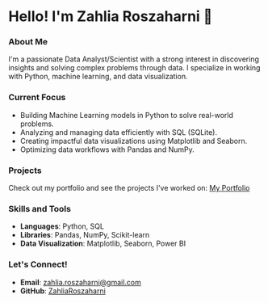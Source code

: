 # Hello! I'm Zahlia Roszaharni 👋

### About Me

I'm a passionate Data Analyst/Scientist with a strong interest in discovering insights and solving complex problems through data. I specialize in working with Python, machine learning, and data visualization.

### Current Focus

- Building Machine Learning models in Python to solve real-world problems.
- Analyzing and managing data efficiently with SQL (SQLite).
- Creating impactful data visualizations using Matplotlib and Seaborn.
- Optimizing data workflows with Pandas and NumPy.

### Projects

Check out my portfolio and see the projects I've worked on: [My Portfolio](https://github.com/zahlia85/data-portfolio)

### Skills and Tools

- **Languages**: Python, SQL
- **Libraries**: Pandas, NumPy, Scikit-learn
- **Data Visualization**: Matplotlib, Seaborn, Power BI

### Let's Connect!

- **Email**: [zahlia.roszaharni@gmail.com](zahlia.roszaharni@gmail.com)
- **GitHub**: [ZahliaRoszaharni](https://github.com/zahlia85)

